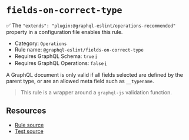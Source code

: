 # `fields-on-correct-type`

✅ The `"extends": "plugin:@graphql-eslint/operations-recommended"` property in a configuration file enables this rule.

- Category: `Operations`
- Rule name: `@graphql-eslint/fields-on-correct-type`
- Requires GraphQL Schema: `true` [ℹ️](../../README.md#extended-linting-rules-with-graphql-schema)
- Requires GraphQL Operations: `false` [ℹ️](../../README.md#extended-linting-rules-with-siblings-operations)

A GraphQL document is only valid if all fields selected are defined by the parent type, or are an allowed meta field such as `__typename`.

> This rule is a wrapper around a `graphql-js` validation function.

## Resources

- [Rule source](https://github.com/graphql/graphql-js/blob/main/src/validation/rules/FieldsOnCorrectTypeRule.ts)
- [Test source](https://github.com/graphql/graphql-js/tree/main/src/validation/__tests__/FieldsOnCorrectTypeRule-test.ts)
